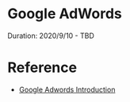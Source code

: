 # Google AdWords
Duration: 2020/9/10 - TBD

# Reference
- [Google Adwords Introduction](https://youtu.be/JAT-jxF4et4?list=PLPh89N96p446NsAxXP5ZuuglOUZG_l6-w)
